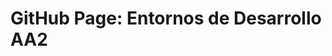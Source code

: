 <html>
  <title>
    Entornos de Desarrollo: Actividad de Aprendizaje 2
  </title>
  
  <body>
    <h1>GitHub Page: Entornos de Desarrollo AA2<h1>
   </body>
 </html>
